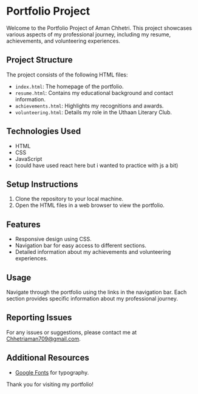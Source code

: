 # Portfolio Project

Welcome to the Portfolio Project of Aman Chhetri. This project showcases various aspects of my professional journey, including my resume, achievements, and volunteering experiences.

## Project Structure

The project consists of the following HTML files:
- `index.html`: The homepage of the portfolio.
- `resume.html`: Contains my educational background and contact information.
- `achievements.html`: Highlights my recognitions and awards.
- `volunteering.html`: Details my role in the Uthaan Literary Club.

## Technologies Used

- HTML
- CSS
- JavaScript
- (could have used react here but i wanted to practice with js a bit)

## Setup Instructions

1. Clone the repository to your local machine.
2. Open the HTML files in a web browser to view the portfolio.

## Features

- Responsive design using CSS.
- Navigation bar for easy access to different sections.
- Detailed information about my achievements and volunteering experiences.

## Usage

Navigate through the portfolio using the links in the navigation bar. Each section provides specific information about my professional journey.


## Reporting Issues

For any issues or suggestions, please contact me at Chhetriaman709@gmail.com.

## Additional Resources

- [Google Fonts](https://fonts.google.com/) for typography.

Thank you for visiting my portfolio!
